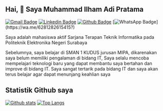 ## Hai, :wave: Saya Muhammad Ilham Adi Pratama
[![Gmail Badge](https://img.shields.io/badge/-ilhamap45@gmail.com-c14438?style=flat&logo=Gmail&logoColor=white&link=mailto:ilhamap45@gmail.com)](mailto:ilhamap45@gmail.com)
[![Linkedin Badge](https://img.shields.io/badge/-Muhammad_Ilham_Adi_Pratama-0072b1?style=flat&logo=Linkedin&logoColor=white&link=https://www.linkedin.com/in/muhammad-ilham-adi-pratama-48a908219/)](https://www.linkedin.com/in/muhammad-ilham-adi-pratama-48a908219/)
[![Github Badge](https://img.shields.io/badge/-milhamap-grey?style=flat&logo=github&logoColor=white&link=https://github.com/milhamap)](https://github.com/milhamap)
[![WhatsApp Badge](https://img.shields.io/badge/-081282615415-25D366?style=flat&logo=whatsapp&logoColor=white&link=https://wa.me/6281282615415?)](https://wa.me/6281282615415?)

Saya adalah mahasiswa aktif Sarjana Terapan Teknik Informatika pada Politeknik Elektronika Negeri Surabaya

Sebelumnya, saya belajar di SMAN 1 KUDUS jurusan MIPA, dikarenakan saya belum memiliki pengalaman di bidang IT, Saya selalu mencoba mempelajari teknologi baru yang dapat membantu saya bertahan dan improve di bidang IT. Saya sangat tertarik pada bidang IT dan saya akan terus belajar agar dapat menunjang keahlian saya
## Statistik Github saya
[![Github stats](https://github-readme-stats.vercel.app/api?username=milhamap&theme=algolia&show_icons=true&include_all_commits=true)](https://github.com/milhamap/github-readme-stats)
[![Top Langs](https://github-readme-stats.vercel.app/api/top-langs/?username=milhamap&theme=algolia&layout=compact)](https://github.com/milhamap/github-readme-stats)